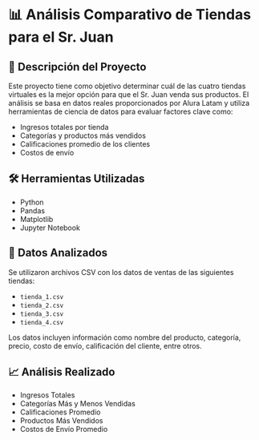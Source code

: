 # 📊 Análisis Comparativo de Tiendas para el Sr. Juan

## 🧾 Descripción del Proyecto

Este proyecto tiene como objetivo determinar cuál de las cuatro tiendas virtuales es la mejor opción para que el Sr. Juan venda sus productos. El análisis se basa en datos reales proporcionados por Alura Latam y utiliza herramientas de ciencia de datos para evaluar factores clave como:

- Ingresos totales por tienda
- Categorías y productos más vendidos
- Calificaciones promedio de los clientes
- Costos de envío

## 🛠️ Herramientas Utilizadas

- Python
- Pandas
- Matplotlib
- Jupyter Notebook

## 📂 Datos Analizados

Se utilizaron archivos CSV con los datos de ventas de las siguientes tiendas:

- `tienda_1.csv`
- `tienda_2.csv`
- `tienda_3.csv`
- `tienda_4.csv`

Los datos incluyen información como nombre del producto, categoría, precio, costo de envío, calificación del cliente, entre otros.

## 📈 Análisis Realizado

- Ingresos Totales
- Categorías Más y Menos Vendidas
- Calificaciones Promedio
- Productos Más Vendidos
- Costos de Envío Promedio
